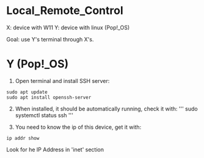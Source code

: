 # Local_Remote_Control

X: device with W11
Y: device with linux (Pop!_OS)


Goal: use Y's terminal through X's.

# Y (Pop!_OS)

1. Open terminal and install SSH server: 
```
sudo apt update
sudo apt install openssh-server
```

2. When installed, it should be automatically running, check it with:
'''
sudo systemctl status ssh
'''

3. You need to know the ip of this device, get it with:
```
ip addr show
```
Look for he IP Address in 'inet' section

